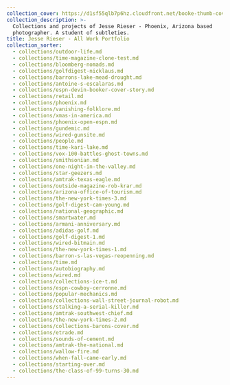 ```yaml
---
collection_cover: https://d1sf55qlb7p6hz.cloudfront.net/booke-thumb-cover-1.jpg
collection_description: >-
  Collections and projects of Jesse Rieser - Phoenix, Arizona based
  photographer. A student of subtleties.
title: Jesse Rieser - All Work Portfolio
collection_sorter:
  - collections/outdoor-life.md
  - collections/time-magazine-clone-test.md
  - collections/bloomberg-nomads.md
  - collections/golfdigest-nicklaus.md
  - collections/barrons-lake-mead-drought.md
  - collections/antoine-s-escalaras.md
  - collections/espn-devin-booker-cover-story.md
  - collections/retail.md
  - collections/phoenix.md
  - collections/vanishing-folklore.md
  - collections/xmas-in-america.md
  - collections/phoenix-open-espn.md
  - collections/gundemic.md
  - collections/wired-gunsite.md
  - collections/people.md
  - collections/time-kari-lake.md
  - collections/vox-100-battles-ghost-towns.md
  - collections/smithsonian.md
  - collections/one-night-in-the-valley.md
  - collections/star-geezers.md
  - collections/amtrak-texas-eagle.md
  - collections/outside-magazine-rob-krar.md
  - collections/arizona-office-of-tourism.md
  - collections/the-new-york-times-3.md
  - collections/golf-digest-cam-young.md
  - collections/national-geographic.md
  - collections/smartwater.md
  - collections/armani-anniversary.md
  - collections/adidas-golf.md
  - collections/golf-digest-1.md
  - collections/wired-bitmain.md
  - collections/the-new-york-times-1.md
  - collections/barron-s-las-vegas-reopenning.md
  - collections/time.md
  - collections/autobiography.md
  - collections/wired.md
  - collections/collections-ice-t.md
  - collections/espn-cowboy-cerronne.md
  - collections/popular-mechanics.md
  - collections/collections-wall-street-journal-robot.md
  - collections/stalking-a-serial-killer.md
  - collections/amtrak-southwest-chief.md
  - collections/the-new-york-times-2.md
  - collections/collections-barons-cover.md
  - collections/etrade.md
  - collections/sounds-of-cement.md
  - collections/amtrak-the-national.md
  - collections/wallow-fire.md
  - collections/when-fall-came-early.md
  - collections/starting-over.md
  - collections/the-class-of-99-turns-30.md
---
```

